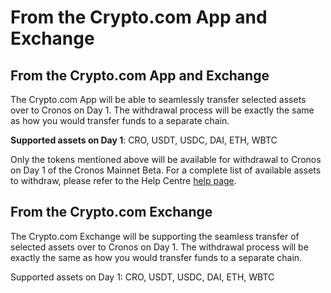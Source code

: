 # From the Crypto.com App and Exchange

## From the Crypto.com App and Exchange

The Crypto.com App will be able to seamlessly transfer selected assets over to Cronos on Day 1. The withdrawal process will be exactly the same as how you would transfer funds to a separate chain.

**Supported assets on Day 1**: CRO, USDT, USDC, DAI, ETH, WBTC

Only the tokens mentioned above will be available for withdrawal to Cronos on Day 1 of the Cronos Mainnet Beta. For a complete list of available assets to withdraw, please refer to the Help Centre [help page](https://help.crypto.com/en/articles/5978017-what-should-i-know-about-cryptocurrency-deposits-and-withdrawals).

## From the Crypto.com Exchange

The Crypto.com Exchange will be supporting the seamless transfer of selected assets over to Cronos on Day 1. The withdrawal process will be exactly the same as how you would transfer funds to a separate chain.

Supported assets on Day 1: CRO, USDT, USDC, DAI, ETH, WBTC
